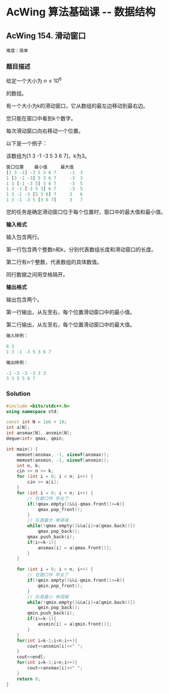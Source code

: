 # AcWing 算法基础课 -- 数据结构

## AcWing 154. 滑动窗口 

`难度：简单`

### 题目描述

给定一个大小为 $n≤10^6$

的数组。

有一个大小为k的滑动窗口，它从数组的最左边移动到最右边。

您只能在窗口中看到k个数字。

每次滑动窗口向右移动一个位置。

以下是一个例子：

该数组为[1 3 -1 -3 5 3 6 7]，k为3。

```r
窗口位置 	最小值 	最大值
[1 3 -1] -3 5 3 6 7 	-1 	3
1 [3 -1 -3] 5 3 6 7 	-3 	3
1 3 [-1 -3 5] 3 6 7 	-3 	5
1 3 -1 [-3 5 3] 6 7 	-3 	5
1 3 -1 -3 [5 3 6] 7 	3 	6
1 3 -1 -3 5 [3 6 7] 	3 	7
```

您的任务是确定滑动窗口位于每个位置时，窗口中的最大值和最小值。

**输入格式**

输入包含两行。

第一行包含两个整数n和k，分别代表数组长度和滑动窗口的长度。

第二行有n个整数，代表数组的具体数值。

同行数据之间用空格隔开。

**输出格式**

输出包含两个。

第一行输出，从左至右，每个位置滑动窗口中的最小值。

第二行输出，从左至右，每个位置滑动窗口中的最大值。

```r
输入样例：

8 3
1 3 -1 -3 5 3 6 7

输出样例：

-1 -3 -3 -3 3 3
3 3 5 5 6 7
```

### Solution

```c++
#include <bits/stdc++.h>
using namespace std;

const int N = 1e6 + 10;
int a[N];
int ansmax[N], ansmin[N];
deque<int> qmax, qmin;

int main() {
    memset(ansmax, -1, sizeof(ansmax));
    memset(ansmin, -1, sizeof(ansmin));
    int n, k;
    cin >> n >> k;
    for (int i = 0; i < n; i++) {
        cin >> a[i];
    }
    for (int i = 0; i < n; i++) {
        // 在窗口外 毕业了
        if(!qmax.empty()&&i-qmax.front()>=k){
            qmax.pop_front();
        }
        // 队首最大 单调减
        while(!qmax.empty()&&a[i]>a[qmax.back()])
            qmax.pop_back();
        qmax.push_back(i);
        if(i>=k-1){
            ansmax[i] = a[qmax.front()];
        }
    }

    for (int i = 0; i < n; i++) {
        // 在窗口外 毕业了
        if(!qmin.empty()&&i-qmin.front()>=k){
            qmin.pop_front();
        }
        // 队首最小 单调增
        while(!qmin.empty()&&a[i]<a[qmin.back()])
            qmin.pop_back();
        qmin.push_back(i);
        if(i>=k-1){
            ansmin[i] = a[qmin.front()];
        }
    }
    for(int i=k-1;i<n;i++){
        cout<<ansmin[i]<<" ";
    }
    cout<<endl;
    for(int i=k-1;i<n;i++){
        cout<<ansmax[i]<<" ";
    }
    return 0;
}
```